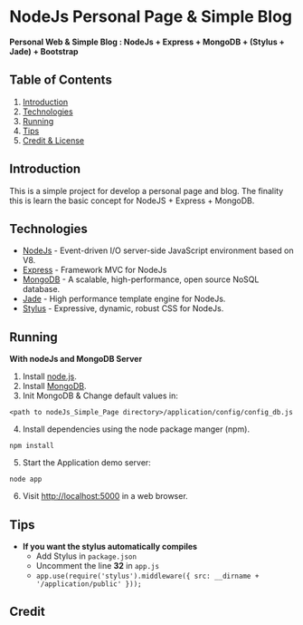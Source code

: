 # NodeJs Personal Page & Simple Blog
**Personal Web & Simple Blog : NodeJs + Express +  MongoDB + (Stylus + Jade) + Bootstrap**

## <a name='TOC'>Table of Contents</a>

1. [Introduction](#intro)
1. [Technologies](#tech)
1. [Running](#run)
1. [Tips](#tips)
1. [Credit & License](#credit)

## <a name='intro'>Introduction</a>

This is a simple project for develop a personal page and blog. The finality this is learn the basic concept for NodeJS + Express + MongoDB.

## <a name='tech'>Technologies</a>

- [NodeJs](http://nodejs.org/) - Event-driven I/O server-side JavaScript environment based on V8.
- [Express](http://expressjs.com/) - Framework MVC for NodeJs
- [MongoDB](http://www.mongodb.org/) - A scalable, high-performance, open source NoSQL database.
- [Jade](http://jade-lang.com/) - High performance template engine for NodeJs.
- [Stylus](http://learnboost.github.com/stylus/) - Expressive, dynamic, robust CSS for NodeJs.

## <a name='run'>Running</a>
**With nodeJs and MongoDB Server**
	
1. Install [node.js](http://nodejs.org/#download).
2. Install [MongoDB](http://www.mongodb.org/downloads).
3. Init MongoDB & Change default values in:
```
<path to nodeJs_Simple_Page directory>/application/config/config_db.js
```
4. Install dependencies using the node package manger (npm).
```
npm install
```
5. Start the Application demo server:
```
node app
```
6. Visit [http://localhost:5000](http://localhost:5000) in a web browser.
	

## <a name='tips'>Tips</a>

- **If you want the stylus automatically compiles**
	+ Add Stylus in `package.json`
	+ Uncomment the line **32** in `app.js`
	+ `app.use(require('stylus').middleware({ src: __dirname + '/application/public' }));`


## <a name='credit'>Credit</a>
